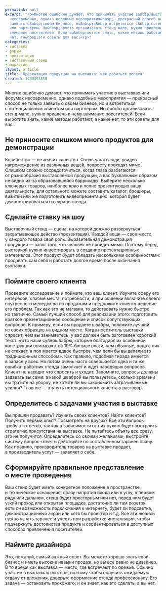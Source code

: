 ```yaml
---
permalink: null
excerpt: "<p>Многие ошибочно думают, что принимать участие в&nbsp;выставках или форумах
  несовременно, однако подобные мероприятия&nbsp;— прекрасный способ не&nbsp;только
  заявить о&nbsp;своем бизнесе, но&nbsp;и&nbsp;встретиться с&nbsp;потенциальным клиентом
  или партнером. Но&nbsp;просто организовать стенд мало, нужно привлечь к&nbsp;нему
  внимание посетителей. Если вы&nbsp;хотите знать, какие методы работают, а&nbsp;какие
  нет, то&nbsp;эти советы для вас.</p>"
categories:
- выставка
- форум
- презентация
- выставочный стенд
- маркетинг
layout: article
title: 'Презентация продукции на выставке: как добиться успеха'
created: 1433493818
---
```

<p>Многие ошибочно думают, что принимать участие в&nbsp;выставках или форумах несовременно, однако подобные мероприятия&nbsp;— прекрасный способ не&nbsp;только заявить о&nbsp;своем бизнесе, но&nbsp;и&nbsp;встретиться с&nbsp;потенциальным клиентом или партнером. Но&nbsp;просто организовать стенд мало, нужно привлечь к&nbsp;нему внимание посетителей. Если вы&nbsp;хотите знать, какие методы работают, а&nbsp;какие нет, то&nbsp;эти советы для вас.</p>
<h2>Не&nbsp;приносите слишком много продуктов для демонстрации</h2>
<p>Количество&nbsp;— не&nbsp;значит качество. Очень часто люди, увидев нагромождение из&nbsp;различных вещей, попросту проходят мимо. Слишком сложно сосредоточиться, когда глаза разбегаются от&nbsp;разнообразия выставляемой продукции, а&nbsp;вас буквальным образом не&nbsp;видно из-за образовавшейся баррикады. Выберите несколько ключевых товаров, наиболее ярко и&nbsp;полно презентующих вашу деятельность, для остального можете составить каталог, брошюры, визитки или&nbsp;же подготовить видеопрезентацию, которая будет демонстрироваться на&nbsp;экране стенда. </p>
<h2>Сделайте ставку на&nbsp;шоу</h2>
<p>Выставочный стенд&nbsp;— сцена, на&nbsp;которой должно развернуться захватывающее действо (презентация). Каждой вещи&nbsp;— свое место, у&nbsp;каждого товара своя роль. Выразительная демонстрация продукции&nbsp;— залог того, что человек не&nbsp;пройдет мимо. Поэтому перед выставкой нужно инвестировать в&nbsp;создание презентационных материалов. Этот продукт будет обладать несколькими особенностями: продавать сам себя и&nbsp;работать долгое время после окончания выставки.</p>
<h2>Поймите своего клиента</h2>
<p>Проведите исследование и&nbsp;поймите, кто ваш клиент. Изучите сферу его интересов, слабые места, потребности, и&nbsp;при общении включите своего внутреннего менеджера по&nbsp;продажам и&nbsp;предложите клиенту решение его проблем. Так как это не&nbsp;магазин, то&nbsp;действовать нужно быстро, но&nbsp;тактично. Самый лучший способ для реализации этого: подготовить краткое презентационное сообщение и&nbsp;список сопутствующих вопросов. К&nbsp;примеру, если вы&nbsp;продаете швабры, положите лучший из&nbsp;своих образцов на&nbsp;видном месте. Когда посетитель выставки спросит, чем вы&nbsp;занимаетесь, у&nbsp;вас должен быть заготовлен короткий текст: «Это наши супершвабры, которые благодаря их&nbsp;особенной конструкции впитывают на&nbsp;10% больше влаги, чем обычные, вода с&nbsp;них не&nbsp;стекает, а&nbsp;пол моется вдвое быстрее, чем если&nbsp;бы вы&nbsp;делали это традиционным способом». Как правило, подобная тирада имеется в&nbsp;запасе у&nbsp;всех. Но&nbsp;потом очень часто совершается одна и&nbsp;та&nbsp;же ошибка: работник стенда замолкает и&nbsp;ждет наводящих вопросов. Клиент не&nbsp;находит что спросить и&nbsp;уходит. Запомните, вопросы должны задавать вы&nbsp;сами: а&nbsp;какой шваброй вы&nbsp;пользуетесь, сколько времени вы&nbsp;тратите на&nbsp;уборку, не&nbsp;хотите&nbsp;ли вы&nbsp;сэкономить затрачиваемые усилия? Главное&nbsp;— втянуть потенциального клиента в&nbsp;разговор. </p>
<h2>Определитесь с задачами участия в выставке</h2>
<p>Вы&nbsp;пришли продавать? Изучить своих клиентов? Найти клиентов? Получить первый опыт? Посмотреть на&nbsp;других? Все эти вопросы требуют ответов, так как в&nbsp;зависимости от&nbsp;них нужно будет выстроить стратегию присутствия на&nbsp;выставке. Не&nbsp;пытайтесь объять все сразу, это не&nbsp;получится. Определитесь со&nbsp;своими желаниями, выстройте систему вопрос-ответ и&nbsp;действуйте по&nbsp;составленном заранее плану. Как правило, производитель товаров на&nbsp;выставке продает, а&nbsp;производитель услуг&nbsp;— заявляет о&nbsp;себе. </p>
<h2>Сформируйте правильное представление о&nbsp;месте проведения</h2>
<p>Ваш стенд будет иметь конкретное положение в&nbsp;пространстве и&nbsp;техническое оснащение: сразу напротив входа или в&nbsp;углу, в&nbsp;первом ряду или дальнем, стенд будет просторным или нет, перед ним будет узкий проход или открытая площадка, достаточно&nbsp;ли там розеток, есть&nbsp;ли возможность подключения к&nbsp;интернету, будет&nbsp;ли подсветка, демонстрационный экран или хотя&nbsp;бы проектор и&nbsp;т.д. Все эти нюансы нужно узнать заранее и&nbsp;учесть при разработке инсталляции, чтобы подчеркнуть достоинства продукта и&nbsp;сориентироваться в&nbsp;доступных способах привлечения посетителей.</p>
<h2>Наймите дизайнера</h2>
<p>Это, пожалуй, самый важный совет. Вы&nbsp;можете хорошо знать свой бизнес и&nbsp;иметь высокие навыки продаж, но&nbsp;вы&nbsp;все равно не&nbsp;дизайнер. В&nbsp;то&nbsp;время как выставка&nbsp;— место, где встречают по&nbsp;одежке. Обычно участие в&nbsp;выставках платное, поэтому чтобы получить ожидаемую отдачу от&nbsp;вложения, доверьте оформление стенда профессионалу. Его задача&nbsp;— остановить прохожего; и&nbsp;он&nbsp;знает, как это сделать, а&nbsp;вы&nbsp;нет.</p>
